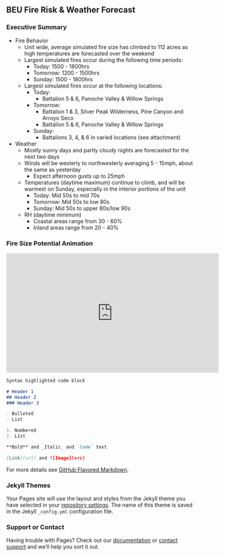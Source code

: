 ## BEU Fire Risk & Weather Forecast

### Executive Summary

- Fire Behavior
  -  Unit wide, average simulated fire size has climbed to 112 acres as high temperatures are forecasted over the weekend
  -  Largest simulated fires occur during the following time periods:
      - Today: 1500 - 1800hrs
      - Tomorrow: 1200 - 1500hrs
      - Sunday: 1500 - 1800hrs
  - Largest simulated fires occur at the following locations:
      - Today:
        - Battalion 5 & 6, Panoche Valley & Willow Springs
      - Tomorrow:
        - Battalion 1 & 3, Silver Peak Wilderness, Pine Canyon and Arroyo Seco
        - Battalion 5 & 6, Panoche Valley & Willow Springs
      - Sunday: 
        - Battalions 3, 4, & 6 in varied locations (see attachment)
- Weather
  - Mostly sunny days and partly cloudy nights are forecasted for the next two days
  - Winds will be westerly to northwesterly averaging 5 - 15mph, about the same as yesterday
    - Expect afternoon gusts up to 25mph
  - Temperatures (daytime maximum) continue to climb, and will be warmest on Sunday, especially in the interior portions of the unit
    - Today: Mid 50s to mid 70s
    - Tomorrow: Mid 50s to low 80s
    - Sunday: Mid 50s to upper 80s/low 90s
  - RH (daytime minimum) 
    - Coastal areas range from 30 - 60%
    - Inland areas range from 20 - 40%

### Fire Size Potential Animation

<iframe width="560" height="315" src="https://www.youtube.com/embed/s0pwxy6N-1Q" title="YouTube video player" frameborder="0" allow="accelerometer; autoplay; clipboard-write; encrypted-media; gyroscope; picture-in-picture" allowfullscreen></iframe>


```markdown
Syntax highlighted code block

# Header 1
## Header 2
### Header 3

- Bulleted
- List

1. Numbered
2. List

**Bold** and _Italic_ and `Code` text

[Link](url) and ![Image](src)
```

For more details see [GitHub Flavored Markdown](https://guides.github.com/features/mastering-markdown/).

### Jekyll Themes

Your Pages site will use the layout and styles from the Jekyll theme you have selected in your [repository settings](https://github.com/ericwalmsley/BEU/settings/pages). The name of this theme is saved in the Jekyll `_config.yml` configuration file.

### Support or Contact

Having trouble with Pages? Check out our [documentation](https://docs.github.com/categories/github-pages-basics/) or [contact support](https://support.github.com/contact) and we’ll help you sort it out.
